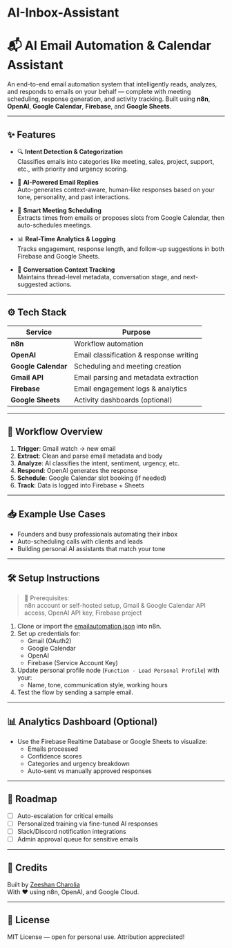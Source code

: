 # AI-Inbox-Assistant

# 📬 AI Email Automation & Calendar Assistant

An end-to-end email automation system that intelligently reads, analyzes, and responds to emails on your behalf — complete with meeting scheduling, response generation, and activity tracking. Built using **n8n**, **OpenAI**, **Google Calendar**, **Firebase**, and **Google Sheets**.

---

## ✨ Features

- 🔍 **Intent Detection & Categorization**  
  Classifies emails into categories like meeting, sales, project, support, etc., with priority and urgency scoring.

- 🤖 **AI-Powered Email Replies**  
  Auto-generates context-aware, human-like responses based on your tone, personality, and past interactions.

- 📆 **Smart Meeting Scheduling**  
  Extracts times from emails or proposes slots from Google Calendar, then auto-schedules meetings.

- 📊 **Real-Time Analytics & Logging**  
  Tracks engagement, response length, and follow-up suggestions in both Firebase and Google Sheets.

- 📁 **Conversation Context Tracking**  
  Maintains thread-level metadata, conversation stage, and next-suggested actions.

---

## ⚙️ Tech Stack

| Service        | Purpose                                 |
|----------------|-----------------------------------------|
| **n8n**        | Workflow automation                     |
| **OpenAI**     | Email classification & response writing |
| **Google Calendar** | Scheduling and meeting creation   |
| **Gmail API**  | Email parsing and metadata extraction   |
| **Firebase**   | Email engagement logs & analytics       |
| **Google Sheets** | Activity dashboards (optional)      |

---

## 🧠 Workflow Overview

1. **Trigger**: Gmail watch → new email
2. **Extract**: Clean and parse email metadata and body
3. **Analyze**: AI classifies the intent, sentiment, urgency, etc.
4. **Respond**: OpenAI generates the response
5. **Schedule**: Google Calendar slot booking (if needed)
6. **Track**: Data is logged into Firebase + Sheets

---

## 📥 Example Use Cases

- Founders and busy professionals automating their inbox
- Auto-scheduling calls with clients and leads
- Building personal AI assistants that match your tone

---

## 🛠 Setup Instructions

> 📝 Prerequisites:  
> n8n account or self-hosted setup, Gmail & Google Calendar API access, OpenAI API key, Firebase project

1. Clone or import the [emailautomation.json](./emailautomation.json) into n8n.
2. Set up credentials for:
   - Gmail (OAuth2)
   - Google Calendar
   - OpenAI
   - Firebase (Service Account Key)
3. Update personal profile node (`Function - Load Personal Profile`) with your:
   - Name, tone, communication style, working hours
4. Test the flow by sending a sample email.

---

## 📊 Analytics Dashboard (Optional)

- Use the Firebase Realtime Database or Google Sheets to visualize:
  - Emails processed
  - Confidence scores
  - Categories and urgency breakdown
  - Auto-sent vs manually approved responses

---

## 🚀 Roadmap

- [ ] Auto-escalation for critical emails
- [ ] Personalized training via fine-tuned AI responses
- [ ] Slack/Discord notification integrations
- [ ] Admin approval queue for sensitive emails

---

## 🙌 Credits

Built by [Zeeshan Charolia](mailto:charoliazeeshan@gmail.com)  
With ❤️ using n8n, OpenAI, and Google Cloud.

---

## 📄 License

MIT License — open for personal use. Attribution appreciated!
